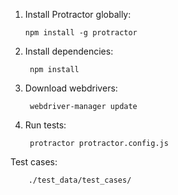 1.  Install Protractor globally:

        npm install -g protractor

2. Install dependencies:

        npm install

3. Download webdrivers:

        webdriver-manager update

4. Run tests:

        protractor protractor.config.js


Test cases:

        ./test_data/test_cases/